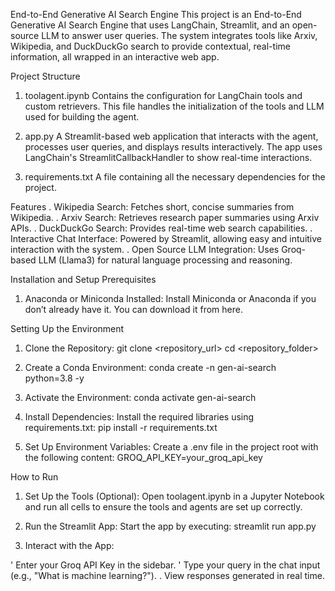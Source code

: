 End-to-End Generative AI Search Engine
This project is an End-to-End Generative AI Search Engine that uses LangChain, Streamlit, and an open-source LLM to answer user queries. The system integrates tools like Arxiv, Wikipedia, and DuckDuckGo search to provide contextual, real-time information, all wrapped in an interactive web app.

Project Structure
1. toolagent.ipynb
Contains the configuration for LangChain tools and custom retrievers. This file handles the initialization of the tools and LLM used for building the agent.

2. app.py
A Streamlit-based web application that interacts with the agent, processes user queries, and displays results interactively. The app uses LangChain's StreamlitCallbackHandler to show real-time interactions.

3. requirements.txt
A file containing all the necessary dependencies for the project.

Features
. Wikipedia Search: Fetches short, concise summaries from Wikipedia.
. Arxiv Search: Retrieves research paper summaries using Arxiv APIs.
. DuckDuckGo Search: Provides real-time web search capabilities.
. Interactive Chat Interface: Powered by Streamlit, allowing easy and intuitive interaction with the system.
. Open Source LLM Integration: Uses Groq-based LLM (Llama3) for natural language processing and reasoning.

Installation and Setup
Prerequisites
1. Anaconda or Miniconda Installed:
Install Miniconda or Anaconda if you don’t already have it. You can download it from here.

Setting Up the Environment
1. Clone the Repository:
git clone <repository_url>
cd <repository_folder>

2. Create a Conda Environment:
conda create -n gen-ai-search python=3.8 -y
3. Activate the Environment:
conda activate gen-ai-search
4. Install Dependencies: Install the required libraries using requirements.txt:
pip install -r requirements.txt
5. Set Up Environment Variables: Create a .env file in the project root with the following content:
GROQ_API_KEY=your_groq_api_key

How to Run
1. Set Up the Tools (Optional): Open toolagent.ipynb in a Jupyter Notebook and run all cells to ensure the tools and agents are set up correctly.

2. Run the Streamlit App: Start the app by executing:
streamlit run app.py

3. Interact with the App:

' Enter your Groq API Key in the sidebar.
' Type your query in the chat input (e.g., "What is machine learning?").
. View responses generated in real time.



